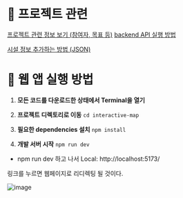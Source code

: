 # 📁 프로젝트 관련
[프로젝트 관련 정보 보기 (참여자, 목표 등)](ProjectRelated.md)
[backend API 실행 방법](BackendIntro.md)

[시설 정보 추가하는 방법 (JSON)](facilitiesRelated.md)

# 🚀 웹 앱 실행 방법

1. **모든 코드를 다운로드한 상태에서 Terminal을 열기**
  

2. **프로젝트 디렉토리로 이동**
  `cd interactive-map`

3. **필요한 dependencies 설치**
  `npm install`
4. **개발 서버 시작**
  `npm run dev`

- npm run dev 하고 나서
Local: http://localhost:5173/

링크를 누르면 웹페이지로 리디렉팅 될 것이다.

![image](https://github.com/user-attachments/assets/5359fe37-1fbc-4e9a-94f0-8f91a311d225)
